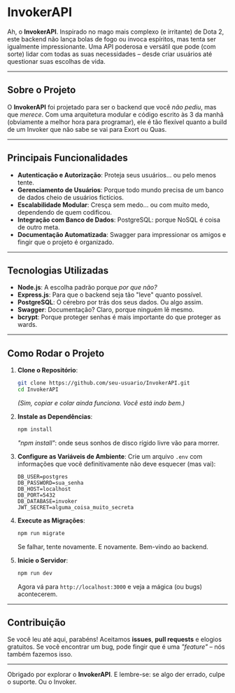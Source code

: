 # **InvokerAPI**

Ah, o **InvokerAPI**. Inspirado no mago mais complexo (e irritante) de Dota 2, este backend não lança bolas de fogo ou invoca espíritos, mas tenta ser igualmente impressionante. Uma API poderosa e versátil que pode (com sorte) lidar com todas as suas necessidades – desde criar usuários até questionar suas escolhas de vida.

---

## **Sobre o Projeto**
O **InvokerAPI** foi projetado para ser o backend que você *não pediu*, mas que *merece*. Com uma arquitetura modular e código escrito às 3 da manhã (obviamente a melhor hora para programar), ele é tão flexível quanto a build de um Invoker que não sabe se vai para Exort ou Quas.

---

## **Principais Funcionalidades**
- **Autenticação e Autorização**: Proteja seus usuários... ou pelo menos tente.
- **Gerenciamento de Usuários**: Porque todo mundo precisa de um banco de dados cheio de usuários fictícios.
- **Escalabilidade Modular**: Cresça sem medo... ou com muito medo, dependendo de quem codificou.
- **Integração com Banco de Dados**: PostgreSQL: porque NoSQL é coisa de outro meta.
- **Documentação Automatizada**: Swagger para impressionar os amigos e fingir que o projeto é organizado.

---

## **Tecnologias Utilizadas**
- **Node.js**: A escolha padrão porque *por que não?*
- **Express.js**: Para que o backend seja tão "leve" quanto possível.
- **PostgreSQL**: O cérebro por trás dos seus dados. Ou algo assim.
- **Swagger**: Documentação? Claro, porque ninguém lê mesmo.
- **bcrypt**: Porque proteger senhas é mais importante do que proteger as wards.

---

## **Como Rodar o Projeto**

1. **Clone o Repositório**:
   ```bash
   git clone https://github.com/seu-usuario/InvokerAPI.git
   cd InvokerAPI
   ```
   *(Sim, copiar e colar ainda funciona. Você está indo bem.)*

2. **Instale as Dependências**:
   ```bash
   npm install
   ```
   *"npm install"*: onde seus sonhos de disco rígido livre vão para morrer.

3. **Configure as Variáveis de Ambiente**:
   Crie um arquivo `.env` com informações que você definitivamente não deve esquecer (mas vai):
   ```
   DB_USER=postgres
   DB_PASSWORD=sua_senha
   DB_HOST=localhost
   DB_PORT=5432
   DB_DATABASE=invoker
   JWT_SECRET=alguma_coisa_muito_secreta
   ```

4. **Execute as Migrações**:
   ```bash
   npm run migrate
   ```
   Se falhar, tente novamente. E novamente. Bem-vindo ao backend.

5. **Inicie o Servidor**:
   ```bash
   npm run dev
   ```
   Agora vá para `http://localhost:3000` e veja a mágica (ou bugs) acontecerem.

---

## **Contribuição**
Se você leu até aqui, parabéns! Aceitamos **issues**, **pull requests** e elogios gratuitos. Se você encontrar um bug, pode fingir que é uma *"feature"* – nós também fazemos isso.

---

Obrigado por explorar o **InvokerAPI**. E lembre-se: se algo der errado, culpe o suporte. Ou o Invoker.

